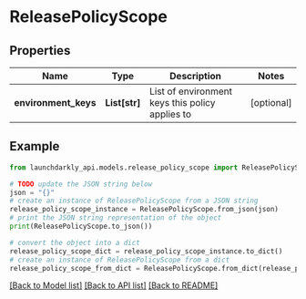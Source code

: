 # ReleasePolicyScope


## Properties

Name | Type | Description | Notes
------------ | ------------- | ------------- | -------------
**environment_keys** | **List[str]** | List of environment keys this policy applies to | [optional] 

## Example

```python
from launchdarkly_api.models.release_policy_scope import ReleasePolicyScope

# TODO update the JSON string below
json = "{}"
# create an instance of ReleasePolicyScope from a JSON string
release_policy_scope_instance = ReleasePolicyScope.from_json(json)
# print the JSON string representation of the object
print(ReleasePolicyScope.to_json())

# convert the object into a dict
release_policy_scope_dict = release_policy_scope_instance.to_dict()
# create an instance of ReleasePolicyScope from a dict
release_policy_scope_from_dict = ReleasePolicyScope.from_dict(release_policy_scope_dict)
```
[[Back to Model list]](../README.md#documentation-for-models) [[Back to API list]](../README.md#documentation-for-api-endpoints) [[Back to README]](../README.md)


